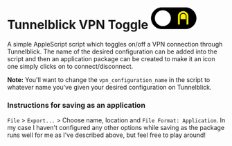 <h1>Tunnelblick VPN Toggle <img src="resources/vpn-toggle.png" title="VPN Icon" width="105" height="50" /></h1> 

A simple AppleScript script which toggles on/off a VPN connection through Tunnelblick. The name of the desired configuration can be added into the script and then an application package can be created to make it an icon one simply clicks on to connect/disconnect.

**Note:** You'll want to change the ```vpn_configuration_name``` in the script to whatever name you've given your desired configuration on Tunnelblick.

<h3>Instructions for saving as an application</h3>

```File``` > ```Export...``` > Choose name, location and ``````File Format: Application``````.
In my case I haven't configured any other options while saving as the package runs well for me as I've described above, but feel free to play around!